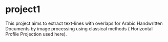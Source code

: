 # project1
 This project aims to extract text-lines with overlaps for Arabic Handwritten Documents by image processing using classical methods ( Horizontal Profile Projection used here).
